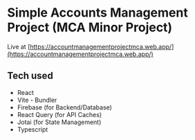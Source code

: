 # Simple Accounts Management Project (MCA Minor Project)

Live at [https://accountmanagementprojectmca.web.app/](https://accountmanagementprojectmca.web.app/)




## Tech used

 - React
 - Vite - Bundler
 - Firebase (for Backend/Database)
 - React Query (for API Caches)
 - Jotai (for State Management)
 - Typescript
 
 
